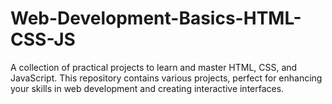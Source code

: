 # Web-Development-Basics-HTML-CSS-JS
A collection of practical projects to learn and master HTML, CSS, and JavaScript. This repository contains various projects, perfect for enhancing your skills in web development and creating interactive interfaces.
